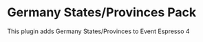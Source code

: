Germany States/Provinces Pack
=============================

This plugin adds Germany States/Provinces to Event Espresso 4
